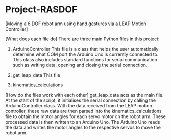 # Project-RASDOF
[Moving a 6 DOF robot arm using hand gestures via a LEAP Motion Controller]


[What does each file do]
There are three main Python files in this project:

1) ArduinoController
This file is a class that helps the user automatically determine what COM port the Arduino Uno is currently connected to. This class also includes standard functions for serial communication such as writing data, opening and closing the serial connection.

2) get_leap_data
This file

3) kinematics_calculations


[How do the files work with each other]
get_leap_data acts as the main file. At the start of the script, it initialises the serial connection by calling the ArduinoController class. With the data received from the LEAP motion controller, these raw data are then parsed into the kinematics_calculations file to obtain the motor angles for each servo motor on the robot arm. These processed data is then written to an Arduino Uno. The Arduino Uno reads the data and writes the motor angles to the respective servos to move the robot arm.
